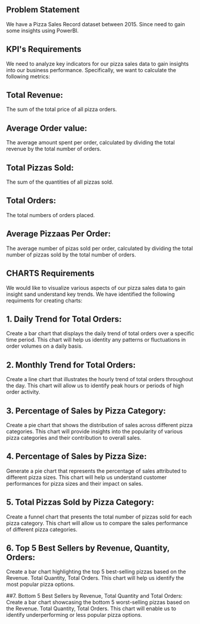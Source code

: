 ## Problem Statement
We have a Pizza Sales Record dataset between 2015. Since need to gain some insights using PowerBI.

## KPI's Requirements
 We need to analyze key indicators for our pizza sales data to gain insights into our business performance. Specifically, we want to calculate the following metrics:

## Total Revenue: 
The sum of the total price of all pizza orders.

## Average Order value: 
The average amount spent per order, calculated by dividing the total revenue by the total number of orders.

## Total Pizzas Sold: 
The sum of the quantities of all pizzas sold.

## Total Orders:
The total numbers of orders placed.

## Average Pizzaas Per Order: 
The average number of pizas sold per order, calculated by dividing the total number of pizzas sold by the total number of orders.

## CHARTS Requirements

We would like to visualize various aspects of our pizza sales data to gain insight sand understand key trends. We have identified the following requiments for creating charts:

## 1. Daily Trend for Total Orders: 
Create a bar chart that displays the daily trend of total orders over a specific time period. This chart will help us identity any patterns or fluctuations in order volumes on a daily basis.

## 2. Monthly Trend for Total Orders: 
Create a line chart that illustrates the hourly trend of total orders throughout the day. This chart will allow us to identify peak hours or periods of high order activity.

## 3. Percentage of Sales by Pizza Category:  
Create a pie chart that shows the distribution of sales across different pizza categories. This chart will provide insights into the popularity of various pizza categories and their contribution to overall sales.

## 4. Percentage of Sales by Pizza Size:  
Generate a pie chart that represents the percentage of sales attributed to different pizza sizes. This chart will help us understand customer performances for pizza sizes and their impact on sales.

## 5. Total Pizzas Sold by Pizza Category: 
Create a funnel chart that presents the total number of pizzas sold for each pizza category. This chart will allow us to compare the sales performance of different pizza categories.

## 6. Top 5 Best Sellers by Revenue, Quantity, Orders:  
Create a bar chart highlighting the top 5 best-selling pizzas based on the Revenue. Total Quantity, Total Orders.  This chart will help us identify the most popular pizza options.

##7. Bottom 5 Best Sellers by Revenue, Total Quantity and Total Orders:  
Create a bar chart showcasing the bottom 5 worst-selling pizzas based on the Revenue.  Total Quantity, Total Orders. This chart will enable us to identify underperforming or less popular pizza options. 
